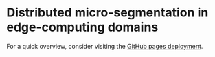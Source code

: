# Distributed micro-segmentation in edge-computing domains

For a quick overview, consider visiting the [GitHub pages deployment](https://friwidev.github.io/thesis).
